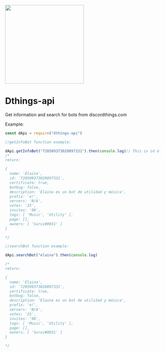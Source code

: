 <p>
<a href="https://bots.discordthings.com"><img src="https://cdn.discordapp.com/attachments/814920811190288477/846196959786172487/dthingsblob_4K.png" width="256" height="256"/></a>
</p>

# Dthings-api
Get information and search for bots from discordthings.com

Example:
```js
const dApi = require("dthings-api")

//getInfoBot function example:

dApi.getInfoBot("720509373020897331").then(console.log)// This is id of Elaina Bot
/*
return: 

{
  name: 'Elaina',
  id: '720509373020897331',
  certificate: true,
  botbug: false,
  description: 'Elaina es un bot de utilidad y música',
  prefix: 'e!',
  servers: 'N/A',
  votes: '25',
  invites: '98',
  tags: [ 'Music', 'Utility' ],
  page: [],
  owners: [ 'Surui#0031' ]
}

*/

//searchBot function example:

dApi.searchBot("elaina").then(console.log)

/*
return: 

{
  name: 'Elaina',
  id: '720509373020897331',
  certificate: true,
  botbug: false,
  description: 'Elaina es un bot de utilidad y música',
  prefix: 'e!',
  servers: 'N/A',
  votes: '25',
  invites: '98',
  tags: [ 'Music', 'Utility' ],
  page: [],
  owners: [ 'Surui#0031' ]
}

*/

```
